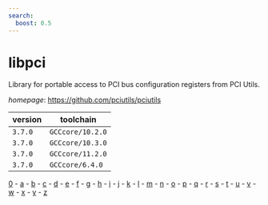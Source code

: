 ```yaml
---
search:
  boost: 0.5
---
```

# libpci

Library for portable access to PCI bus configuration registers from PCI Utils.

*homepage*: <https://github.com/pciutils/pciutils>

version | toolchain
--------|----------
``3.7.0`` | ``GCCcore/10.2.0``
``3.7.0`` | ``GCCcore/10.3.0``
``3.7.0`` | ``GCCcore/11.2.0``
``3.7.0`` | ``GCCcore/6.4.0``

[0](../0/index.md) - [a](../a/index.md) - [b](../b/index.md) - [c](../c/index.md) - [d](../d/index.md) - [e](../e/index.md) - [f](../f/index.md) - [g](../g/index.md) - [h](../h/index.md) - [i](../i/index.md) - [j](../j/index.md) - [k](../k/index.md) - [l](../l/index.md) - [m](../m/index.md) - [n](../n/index.md) - [o](../o/index.md) - [p](../p/index.md) - [q](../q/index.md) - [r](../r/index.md) - [s](../s/index.md) - [t](../t/index.md) - [u](../u/index.md) - [v](../v/index.md) - [w](../w/index.md) - [x](../x/index.md) - [y](../y/index.md) - [z](../z/index.md)

